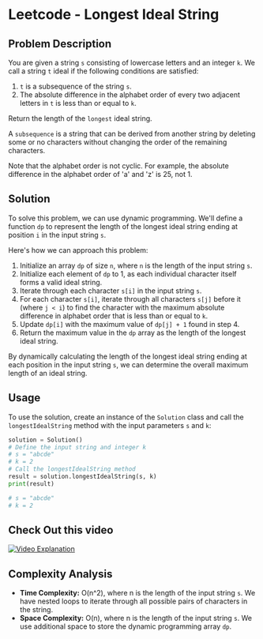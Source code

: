 # Leetcode - Longest Ideal String

## Problem Description

You are given a string `s` consisting of lowercase letters and an integer `k`. We call a string `t` ideal if the following conditions are satisfied:

1. `t` is a subsequence of the string `s`.
2. The absolute difference in the alphabet order of every two adjacent letters in `t` is less than or equal to `k`.

Return the length of the `longest` ideal string.

A `subsequence` is a string that can be derived from another string by deleting some or no characters without changing the order of the remaining characters.

Note that the alphabet order is not cyclic. For example, the absolute difference in the alphabet order of 'a' and 'z' is 25, not 1.

## Solution

To solve this problem, we can use dynamic programming. We'll define a function `dp` to represent the length of the longest ideal string ending at position `i` in the input string `s`.

Here's how we can approach this problem:

1. Initialize an array `dp` of size `n`, where `n` is the length of the input string `s`.
2. Initialize each element of `dp` to 1, as each individual character itself forms a valid ideal string.
3. Iterate through each character `s[i]` in the input string `s`.
4. For each character `s[i]`, iterate through all characters `s[j]` before it (where `j < i`) to find the character with the maximum absolute difference in alphabet order that is less than or equal to `k`.
5. Update `dp[i]` with the maximum value of `dp[j] + 1` found in step 4.
6. Return the maximum value in the `dp` array as the length of the longest ideal string.

By dynamically calculating the length of the longest ideal string ending at each position in the input string `s`, we can determine the overall maximum length of an ideal string.

## Usage

To use the solution, create an instance of the `Solution` class and call the `longestIdealString` method with the input parameters `s` and `k`:

```python
solution = Solution()
# Define the input string and integer k
# s = "abcde"
# k = 2
# Call the longestIdealString method
result = solution.longestIdealString(s, k)
print(result)
```

```python
# s = "abcde"
# k = 2
```

## Check Out this video


[![Video Explanation](https://img.youtube.com/vi/gR1E2oLQYSY/mqdefault.jpg)](https://youtu.be/gR1E2oLQYSY)



## Complexity Analysis

- **Time Complexity:** O(n^2), where n is the length of the input string `s`. We have nested loops to iterate through all possible pairs of characters in the string.
- **Space Complexity:** O(n), where n is the length of the input string `s`. We use additional space to store the dynamic programming array `dp`.